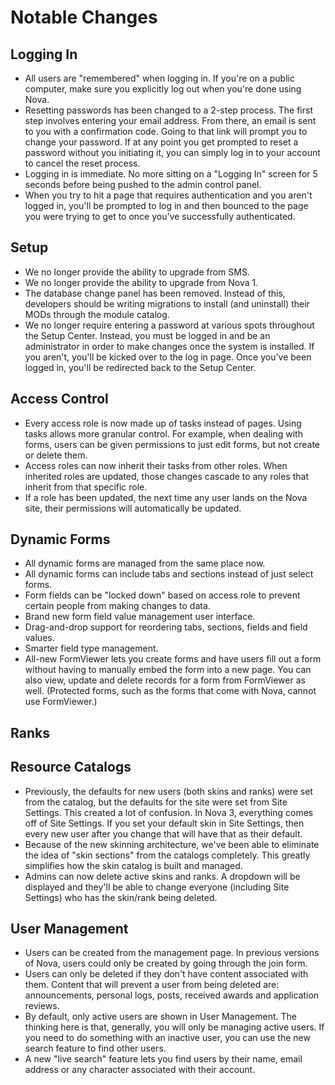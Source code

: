 # Notable Changes

## Logging In

- All users are "remembered" when logging in. If you're on a public computer, make sure you explicitly log out when you're done using Nova.
- Resetting passwords has been changed to a 2-step process. The first step involves entering your email address. From there, an email is sent to you with a confirmation code. Going to that link will prompt you to change your password. If at any point you get prompted to reset a password without you initiating it, you can simply log in to your account to cancel the reset process.
- Logging in is immediate. No more sitting on a "Logging In" screen for 5 seconds before being pushed to the admin control panel.
- When you try to hit a page that requires authentication and you aren't logged in, you'll be prompted to log in and then bounced to the page you were trying to get to once you've successfully authenticated.

## Setup

- We no longer provide the ability to upgrade from SMS.
- We no longer provide the ability to upgrade from Nova 1.
- The database change panel has been removed. Instead of this, developers should be writing migrations to install (and uninstall) their MODs through the module catalog.
- We no longer require entering a password at various spots throughout the Setup Center. Instead, you must be logged in and be an administrator in order to make changes once the system is installed. If you aren't, you'll be kicked over to the log in page. Once you've been logged in, you'll be redirected back to the Setup Center.

## Access Control

- Every access role is now made up of tasks instead of pages. Using tasks allows more granular control. For example, when dealing with forms, users can be given permissions to just edit forms, but not create or delete them.
- Access roles can now inherit their tasks from other roles. When inherited roles are updated, those changes cascade to any roles that inherit from that specific role.
- If a role has been updated, the next time any user lands on the Nova site, their permissions will automatically be updated.

## Dynamic Forms

- All dynamic forms are managed from the same place now.
- All dynamic forms can include tabs and sections instead of just select forms.
- Form fields can be "locked down" based on access role to prevent certain people from making changes to data.
- Brand new form field value management user interface.
- Drag-and-drop support for reordering tabs, sections, fields and field values.
- Smarter field type management.
- All-new FormViewer lets you create forms and have users fill out a form without having to manually embed the form into a new page. You can also view, update and delete records for a form from FormViewer as well. (Protected forms, such as the forms that come with Nova, cannot use FormViewer.)

## Ranks

## Resource Catalogs

- Previously, the defaults for new users (both skins and ranks) were set from the catalog, but the defaults for the site were set from Site Settings. This created a lot of confusion. In Nova 3, everything comes off of Site Settings. If you set your default skin in Site Settings, then every new user after you change that will have that as their default.
- Because of the new skinning architecture, we've been able to eliminate the idea of "skin sections" from the catalogs completely. This greatly simplifies how the skin catalog is built and managed.
- Admins can now delete active skins and ranks. A dropdown will be displayed and they'll be able to change everyone (including Site Settings) who has the skin/rank being deleted.

## User Management

- Users can be created from the management page. In previous versions of Nova, users could only be created by going through the join form.
- Users can only be deleted if they don't have content associated with them. Content that will prevent a user from being deleted are: announcements, personal logs, posts, received awards and application reviews.
- By default, only active users are shown in User Management. The thinking here is that, generally, you will only be managing active users. If you need to do something with an inactive user, you can use the new search feature to find other users.
- A new "live search" feature lets you find users by their name, email address or any character associated with their account.